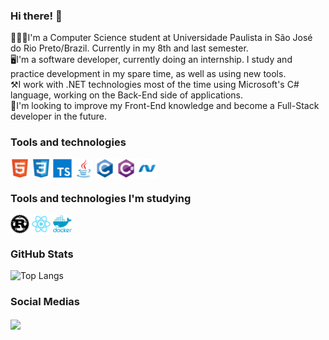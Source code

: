### Hi there! 👋

👨‍💻📒I'm a Computer Science student at Universidade Paulista in São José do Rio Preto/Brazil. Currently in my 8th and last semester.<br>
🖥️I'm a software developer, currently doing an internship. I study and practice development in my spare time, as well as using new tools.<br>
⚒️I work with .NET technologies most of the time using Microsoft's C# language, working on the Back-End side of applications.<br>
🎯I'm looking to improve my Front-End knowledge and become a Full-Stack developer in the future.

### Tools and technologies
<div style="display: inline_block">
    <img align="center" width="30px" src="https://github.com/devicons/devicon/blob/master/icons/html5/html5-original.svg">
    <img align="center" width="30px" src="https://github.com/devicons/devicon/blob/master/icons/css3/css3-original.svg">
    <img align="center" width="30px" src="https://github.com/devicons/devicon/blob/master/icons/typescript/typescript-original.svg">
    <img align="center" width="30px" src="https://github.com/devicons/devicon/blob/master/icons/java/java-original.svg">
    <img align="center" width="30px" src="https://github.com/devicons/devicon/blob/master/icons/c/c-original.svg">
    <img align="center" width="30px" src="https://github.com/devicons/devicon/blob/master/icons/csharp/csharp-original.svg">
    <img align="center" width="30px" src="https://github.com/devicons/devicon/blob/master/icons/dot-net/dot-net-original.svg">
</div>

### Tools and technologies I'm studying
<div style="display: inline_block">
    <img align="center" width="30px" src="https://github.com/devicons/devicon/blob/master/icons/rust/rust-original.svg"/>
    <img align="center" width="30px" src="https://github.com/devicons/devicon/blob/master/icons/react/react-original.svg"/>
    <img align="center" width="30px" src="https://github.com/devicons/devicon/blob/master/icons/docker/docker-plain-wordmark.svg"/>
</div>

### GitHub Stats
![Top Langs](https://github-readme-stats.vercel.app/api/top-langs/?username=vithortinti&layout=compact&theme=radical)

### Social Medias
<div style="display: inline_block">
    <a target="_blank" href="https://www.linkedin.com/in/vithor-tinti/">
        <img align="center" src="https://img.shields.io/badge/LinkedIn-0077B5?style=for-the-badge&logo=linkedin&logoColor=white" >
    </a>
</div>
</br>

